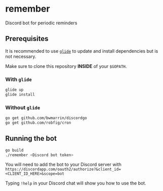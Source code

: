 # remember

Discord bot for periodic reminders

## Prerequisites

It is recommended to use [`glide`](https://github.com/Masterminds/glide) to update and install dependencies but is not necessary.

Make sure to clone this repository **INSIDE** of your `$GOPATH`.

### With `glide`

```bash
glide up
glide install
```

### Without `glide`

```bash
go get github.com/bwmarrin/discordgo
go get github.com/robfig/cron
```

## Running the bot

```bash
go build
./remember <Discord bot token>
```

You will need to add the bot to your Discord server with `https://discordapp.com/oauth2/authorize?&client_id=<CLIENT_ID_HERE>&scope=bot`

Typing `!help` in your Discord chat will show you how to use the bot.
